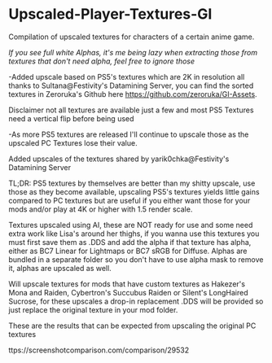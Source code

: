 # Upscaled-Player-Textures-GI
Compilation of upscaled textures for characters of a certain anime game.


*If you see full white Alphas, it's me being lazy when extracting those from textures that don't need alpha, feel free to ignore those*

-Added upscale based on PS5's textures which are 2K in resolution all thanks to Sultana@Festivity's Datamining Server, you can find the sorted textures in Zeroruka's Github here https://github.com/zeroruka/GI-Assets.

Disclaimer not all textures are available just a few and most PS5 Textures need a vertical flip before being used

-As more PS5 textures are released I'll continue to upscale those as the upscaled PC Textures lose their value.

Added upscales of the textures shared by yarik0chka@Festivity's Datamining Server

TL;DR: PS5 textures by themselves are better than my shitty upscale, use those as they become available, upscaling PS5's textures yields little gains compared to PC textures but are useful if you either want those for your mods and/or play at 4K or higher with 1.5 render scale.

Textures upscaled using AI, these are NOT ready for use and some need extra work like Lisa's around her thighs, if you wanna use this textures you must first save them as .DDS and add the alpha if that texture has alpha, either as BC7 Linear for Lightmaps or BC7 sRGB for Diffuse.
Alphas are bundled in a separate folder so you don't have to use alpha mask to remove it, alphas are upscaled as well.

Will upscale textures for mods that have custom textures as Hakezer's Mona and Raiden, Cybertron's Succubus Raiden or Silent's LongHaired Sucrose, for these upscales a drop-in replacement .DDS will be provided so just replace the original texture in your mod folder.

These are the results that can be expected from upscaling the original PC textures

ttps://screenshotcomparison.com/comparison/29532

